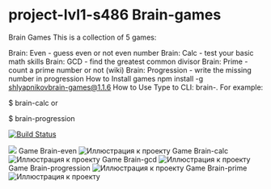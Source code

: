 # project-lvl1-s486 Brain-games
Brain Games This is a collection of 5 games:

Brain: Even - guess even or not even number
Brain: Calc - test your basic math skills
Brain: GCD - find the greatest common divisor
Brain: Prime - count a prime number or not (wiki)
Brain: Progression - write the missing number in progression
How to Install games
 npm install -g shlyapnikovbrain-games@1.1.6
How to Use
Type to CLI: brain-<name of the game>. For example:

$ brain-calc
or

$ brain-progression

[![Build Status](https://travis-ci.org/usernaimandrey/project-lvl1-s486.svg?branch=master)](https://travis-ci.org/usernaimandrey/project-lvl1-s486)

<a href="https://codeclimate.com/github/usernaimandrey/project-lvl1-s486/maintainability"><img src="https://api.codeclimate.com/v1/badges/4c6589cdf8f949b85b89/maintainability" /></a>
Game Brain-even
![Иллюстрация к проекту](https://github.com/usernaimandrey/usernameandrey.github.io/blob/master/Brain-even.gif)
Game Brain-calc
![Иллюстрация к проекту](https://github.com/usernaimandrey/usernameandrey.github.io/blob/master/brain-calc.gif)
Game Brain-gcd
![Иллюстрация к проекту](https://github.com/usernaimandrey/usernameandrey.github.io/blob/master/brain-gcd.gif)
Game Brain-progression
![Иллюстрация к проекту](https://github.com/usernaimandrey/usernameandrey.github.io/blob/master/Brain-progression.gif)
Game Brain-prime
![Иллюстрация к проекту](https://github.com/usernaimandrey/usernameandrey.github.io/blob/master/brain-prime.gif)
